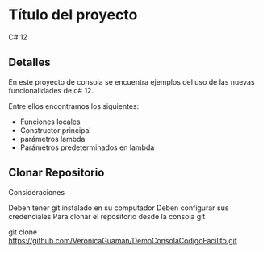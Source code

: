 
# Título del proyecto

C# 12


## Detalles 
En este proyecto de consola se encuentra ejemplos del uso de las nuevas funcionalidades de c# 12.

Entre ellos encontramos los siguientes:
- Funciones locales
- Constructor principal
- parámetros lambda
- Parámetros predeterminados en lambda

## Clonar Repositorio
Consideraciones

Deben tener git instalado en su computador
Deben configurar sus credenciales
Para clonar el repositorio desde la consola git 

git clone https://github.com/VeronicaGuaman/DemoConsolaCodigoFacilito.git
